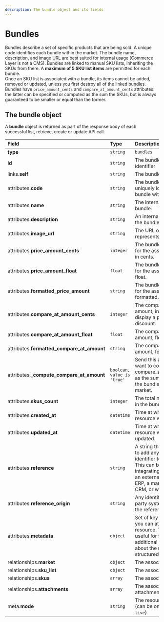 ```yaml
---
description: The bundle object and its fields
---
```


# Bundles

Bundles describe a set of specific products that are being sold. A unique code identifies each bundle within the market. The bundle name, description, and image URL are best suited for internal usage \(Commerce Layer is not a CMS\). Bundles are linked to manual SKU lists, inheriting the SKUs from there. A **maximum of 5 SKU list items** are permitted for each bundle.  
Once an SKU list is associated with a bundle, its items cannot be added, removed or updated, unless you first destroy all of the linked bundles. Bundles have `price_amount_cents` and `compare_at_amount_cents` attributes: the latter can be specified or computed as the sum the SKUs, but is always guaranteed to be smaller or equal than the former.

## The bundle object

A **bundle** object is returned as part of the response body of each successful list, retrieve, create or update API call.

| Field | Type | Description |
| :--- | :--- | :--- |
| **type** | `string` | `bundles` |
| **id** | `string` | The bundle unique identifier |
| links.**self** | `string` | The bundle endpoint URL |
| attributes.**code** | `string` | The bundle code, that uniquely identifies the bundle within the market. |
| attributes.**name** | `string` | The internal name of the bundle. |
| attributes.**description** | `string` | An internal description of the bundle. |
| attributes.**image\_url** | `string` | The URL of an image that represents the bundle. |
| attributes.**price\_amount\_cents** | `integer` | The bundle price amount for the associated market, in cents. |
| attributes.**price\_amount\_float** | `float` | The bundle price amount for the associated market, float. |
| attributes.**formatted\_price\_amount** | `string` | The bundle price amount for the associated market, formatted. |
| attributes.**compare\_at\_amount\_cents** | `integer` | The compared price amount, in cents. Useful to display a percentage discount. |
| attributes.**compare\_at\_amount\_float** | `float` | The compared price amount, float. |
| attributes.**formatted\_compare\_at\_amount** | `string` | The compared price amount, formatted. |
| attributes.**\_compute\_compare\_at\_amount** | `boolean, value is 'true'` | Send this attribute if you want to compute the compare\_at\_amount\_cents as the sum of the prices of the bundle SKUs for the market. |
| attributes.**skus\_count** | `integer` | The total number of SKUs in the bundle. |
| attributes.**created\_at** | `datetime` | Time at which the resource was created. |
| attributes.**updated\_at** | `datetime` | Time at which the resource was last updated. |
| attributes.**reference** | `string` | A string that you can use to add any external identifier to the resource. This can be useful for integrating the resource to an external system, like an ERP, a marketing tool, a CRM, or whatever. |
| attributes.**reference\_origin** | `string` | Any identifier of the third party system that defines the reference code |
| attributes.**metadata** | `object` | Set of key-value pairs that you can attach to the resource. This can be useful for storing additional information about the resource in a structured format. |
| relationships.**market** | `object` | The associated market. |
| relationships.**sku\_list** | `object` | The associated SKU list. |
| relationships.**skus** | `array` | The associated SKUs. |
| relationships.**attachments** | `array` | The associated attachments. |
| meta.**mode** | `string` | The resource environment \(can be one of `test` or `live`\) |

